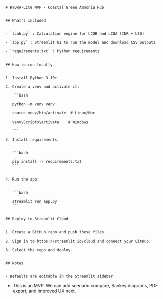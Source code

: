     # HYDRA-Lite MVP - Coastal Green Ammonia Hub


    ## What's included


    - `lcoh.py` : Calculation engine for LCOH and LCOA (INR + USD)

    - `app.py` : Streamlit UI to run the model and download CSV outputs

    - `requirements.txt` : Python requirements


    ## How to run locally


    1. Install Python 3.10+

    2. Create a venv and activate it:

       ```bash

       python -m venv venv

       source venv/bin/activate  # Linux/Mac

       venv\Scripts\activate    # Windows

       ```

    3. Install requirements:


       ```bash

       pip install -r requirements.txt
       ```


    4. Run the app:


       ```bash

       streamlit run app.py
       ```


    ## Deploy to Streamlit Cloud


    1. Create a GitHub repo and push these files.

    2. Sign in to https://streamlit.io/cloud and connect your GitHub.

    3. Select the repo and deploy.


    ## Notes


    - Defaults are editable in the Streamlit sidebar.
- This is an MVP. We can add scenario compare, Sankey diagrams, PDF export, and improved UX next.

